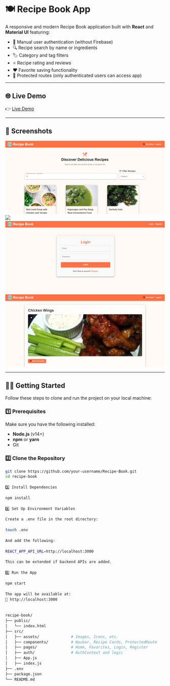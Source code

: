 # 🍽️ Recipe Book App

A responsive and modern Recipe Book application built with **React** and **Material UI** featuring:

- 🔐 Manual user authentication (without Firebase)
- 🔍 Recipe search by name or ingredients
- 🏷️ Category and tag filters
- ⭐ Recipe rating and reviews
- ❤️ Favorite saving functionality
- 🚫 Protected routes (only authenticated users can access app)

---

## 🌐 Live Demo

👉 [Live Demo](https://recipe-book98.netlify.app/)

---

## 📸 Screenshots

<img src="./src/assets/1.png" width="600" />
<img src="../src/assets/2.png" width="600" />
<img src="./src/assets/3.png" width="600" />
<img src="./src/assets/5.png" width="600" />

---

## 🧑‍💻 Getting Started

Follow these steps to clone and run the project on your local machine:

### 1️⃣ Prerequisites

Make sure you have the following installed:

- **Node.js** (v14+)
- **npm** or **yarn**
- Git

### 2️⃣ Clone the Repository

```bash
git clone https://github.com/your-username/Recipe-Book.git
cd recipe-book

3️⃣ Install Dependencies

npm install

4️⃣ Set Up Environment Variables

Create a .env file in the root directory:

touch .env

And add the following:

REACT_APP_API_URL=http://localhost:3000

This can be extended if backend APIs are added.

5️⃣ Run the App

npm start

The app will be available at:
📍 http://localhost:3000


recipe-book/
├── public/
│   └── index.html
├── src/
│   ├── assets/              # Images, Icons, etc.
│   ├── components/          # Navbar, Recipe Cards, ProtectedRoute
│   ├── pages/               # Home, Favorites, Login, Register
│   ├── auth/                # AuthContext and logic
│   ├── App.js
│   ├── index.js
├── .env
├── package.json
└── README.md

